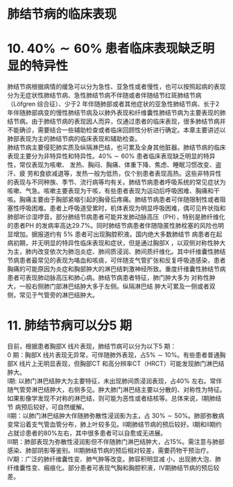 # 肺结节病的临床表现  
# 10.   $40\%\sim60\%$  患者临床表现缺乏明显的特异性  
肺结节病根据病情的缓急可以分为急性、亚急性或者慢性，也可以按照起病的表现分为无症状性肺结节病、急性肺结节病不伴随或者伴随结节红斑肺结节病（Löfgren 综合征）、少于2 年伴随肺部或者其他症状的亚急性肺结节病、长于2 年伴随肺部病变的慢性肺结节病及以肺外表现和纤维囊性肺结节病为主要表现的肺结节病。由于肺结节病的表现因人而异，仅通过患者的临床表现，很多肺结节病并不能确诊，需要结合一些辅助检查或者临床回顾性分析进行确定。本章主要讲述以肺部表现为主的肺结节病的临床表现和辅助检查。  
肺结节病主要侵犯肺实质及纵隔淋巴结，也可累及全身其他脏器。肺结节病的临床表现主要分为非特异性和特异性。$40\%\sim60\%$  患者临床表现缺乏明显的特异性，常仅表现为咳嗽、 发热、胸闷、胸痛、体重下降、焦虑、睡眠习惯改变、盗汗、疲 劳和食欲减退等，发热一般为低热，仅个别患者表现高热。这些非特异性的表现与不同种族、季节、流行病等均有关。肺结节病患者呼吸系统的常见症状为咳嗽、气急。咳嗽主要表现为干咳，有些患者表现为运动后呼吸困难、胸痛和干咳。胸痛主要由于胸部紧缩引起的胸骨后疼痛。肺结节病患者可伴随限制性或者阻 塞性呼吸困难。患者上呼吸道受累时，机体表现为明显呼吸困难，偶可见杵状指和肺部听诊湿啰音。部分肺结节病患者可能并发肺动脉高压（PH），特别是肺纤维化的患者PH 的发病率高达$29.7\%$。同时肺结节病患者伴随隐匿性肺栓塞的风险也明显增加。据报道约有 $5\%$  患者可出现胸腔积液。国内绝大多数肺结节 病患者在起病初期，并无明显的特异性临床表现和症状，但是通过胸部X ，以双侧对称性肿大为主，肺内改变依次为肺泡炎症、肺间质浸润、肺间质纤维化。其中纤维囊性肺结节病患者最常见的表现为咯血和咳痰，可伴随支气管扩张和反复呼吸道感染，患者胸痛的可能原因为炎症和胸部肿大的淋巴结刺激神经所致。重度纤维囊性肺结节病患者可表现肺动脉高压和肺心病。肺结节病患者特征，肺门肿大多为 对称性肿大，一般右侧肺门部淋巴结肿大多于左侧。纵隔淋巴结 肿大可累及一侧或者双侧，常见于气管旁的淋巴结肿大。  
# 11. 肺结节病可以分5 期  
目前，根据患者胸部X 线片表现，肺结节病可以分为以下5 期：  
0 期：胸部X 线片表现无异常，可伴随肺外表现，占$5\%\sim10\%$。有些患者普通胸部X 线片上无明显表现，但胸部CT 和高分辨率CT（HRCT）可能发现肺门淋巴结肿大。  
Ⅰ期: 以肺门淋巴结肿大为主要特征，未出现肺间质浸润表现，占$40\%$ 左右。常伴随气管旁淋巴结肿大，右侧多见。肿大肺门淋巴结主要以分散的、对称性为特征。如果影像学发现不对称的淋巴结，则可能为恶性或者结核等。总体来说，Ⅰ期肺结节 病预后较好，可自然缓解。  
Ⅱ期：以肺门淋巴结肿大伴随肺弥散性浸润影为主，占 $30\%\sim50\%$。肺部弥散病变常沿着支气管血管分布，肺上叶较多见。Ⅱ期肺结节病的预后较好。Ⅰ期和Ⅱ期约占就诊患者的$80\%$左右，其中很多患者可以自愈或无进展。  
Ⅲ期：肺部表现为弥散性浸润影但不伴随肺门淋巴结肿大，占$15\%$。需注意与肺部感染、肺部阴影等鉴别。Ⅲ期肺结节病的预后相对较差，需要药物干预治疗。  
Ⅳ期：广泛的肺纤维囊性变、肺气肿等改变。肺容积明显减 小，出现肺大泡、肺纤维囊性变、瘢痕化。部分患者可表现气胸和胸腔积液，Ⅳ期肺结节病的预后较差。  